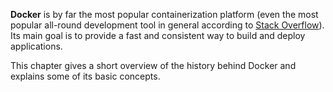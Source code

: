 **Docker** is by far the most popular containerization platform (even the most popular all-round development tool in general according to [Stack Overflow](https://survey.stackoverflow.co/2023/#most-popular-technologies-tools-tech)). Its main goal is to provide a fast and consistent way to build and deploy applications.

This chapter gives a short overview of the history behind Docker and explains some of its basic concepts.

